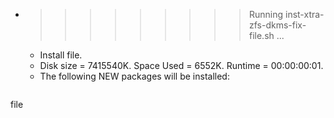 * >>>>>>>>> Running inst-xtra-zfs-dkms-fix-file.sh ...
  * Install file.
  * Disk size = 7415540K. Space Used = 6552K. Runtime = 00:00:00:01.
  * The following NEW packages will be installed:
  ```bash
file
  ```
